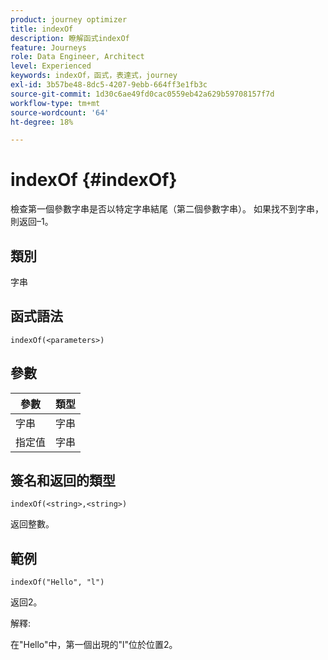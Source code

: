 ```yaml
---
product: journey optimizer
title: indexOf
description: 瞭解函式indexOf
feature: Journeys
role: Data Engineer, Architect
level: Experienced
keywords: indexOf，函式，表達式，journey
exl-id: 3b57be48-8dc5-4207-9ebb-664ff3e1fb3c
source-git-commit: 1d30c6ae49fd0cac0559eb42a629b59708157f7d
workflow-type: tm+mt
source-wordcount: '64'
ht-degree: 18%

---
```


# indexOf {#indexOf}

檢查第一個參數字串是否以特定字串結尾（第二個參數字串）。 如果找不到字串，則返回–1。

## 類別

字串

## 函式語法

`indexOf(<parameters>)`

## 參數

| 參數 | 類型 |
|-----------|------------------|
| 字串 | 字串 |
| 指定值 | 字串 |

## 簽名和返回的類型

`indexOf(<string>,<string>)`

返回整數。

## 範例

`indexOf("Hello", "l")`

返回2。

解釋:

在&quot;Hello&quot;中，第一個出現的&quot;l&quot;位於位置2。
